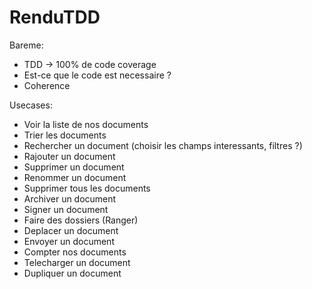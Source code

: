 # RenduTDD

Bareme:

* TDD -> 100% de code coverage
* Est-ce que le code est necessaire ?
* Coherence

Usecases:

* Voir la liste de nos documents
* Trier les documents
* Rechercher un document (choisir les champs interessants, filtres ?)
* Rajouter un document
* Supprimer un document
* Renommer un document
* Supprimer tous les documents
* Archiver un document
* Signer un document
* Faire des dossiers (Ranger)
* Deplacer un document
* Envoyer un document
* Compter nos documents
* Telecharger un document
* Dupliquer un document

